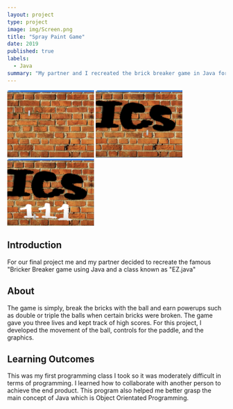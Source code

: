 ```yaml
---
layout: project
type: project
image: img/Screen.png
title: "Spray Paint Game"
date: 2019
published: true
labels:
  - Java
summary: "My partner and I recreated the brick breaker game in Java for our final project in ICS 111"
---
```


<div class="text-center p-4">
  <img width="200px" src="../img/Game1.png" class="img-thumbnail" >
  <img width="200px" src="../img/Game2.png" class="img-thumbnail" >
  <img width="200px" src="../img/Game3.png" class="img-thumbnail" >
</div>

<h2 id="Introduction">Introduction</h2>
For our final project me and my partner decided to recreate the famous "Bricker Breaker game using Java and a class known as "EZ.java" 

<h2 id="About">About</h2>

The game is simply, break the bricks with the ball and earn powerups such as double or triple the balls when certain bricks were broken. The game gave you three lives and kept track of high scores. For this project, I developed the movement of the ball, controls for the paddle, and the graphics.

<h2 id="learning-outcomes">Learning Outcomes</h2>

This was my first programming class I took so it was moderately difficult in terms of programming. I learned how to collaborate with another person to achieve the end product. This program also helped me better grasp the main concept of Java which is Object Orientated Programming.
```
